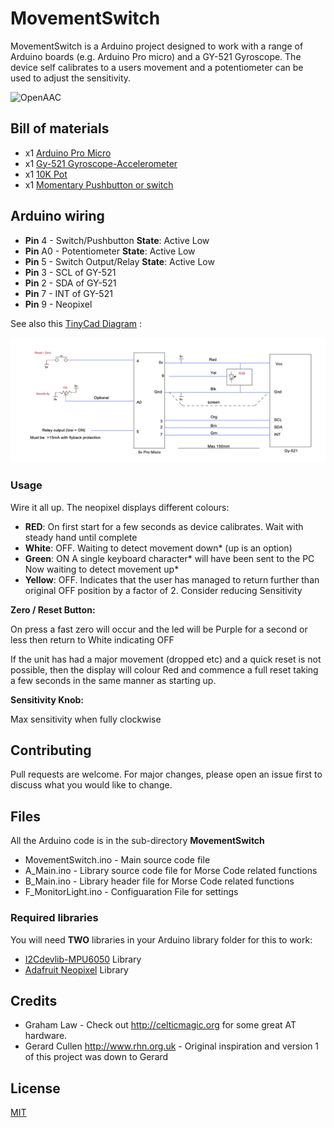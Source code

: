 # MovementSwitch

MovementSwitch is a Arduino project designed to work with a range of Arduino boards (e.g. Arduino Pro micro) and a GY-521 Gyroscope. The device self calibrates to a users movement and a potentiometer can be used to adjust the sensitivity. 

![OpenAAC](https://img.shields.io/badge/OpenAAC-%F0%9F%92%AC-red?style=flat&link=https://www.openaac.org)

## Bill of materials

* x1 [Arduino Pro Micro](https://store.arduino.cc/arduino-micro)
* x1 [Gy-521 Gyroscope-Accelerometer](https://www.amazon.co.uk/WayinTop-MPU-6050-Gyroscope-Accelerometer-Converter/dp/B07P5YXBXV/)
* x1 [10K Pot](https://shop.pimoroni.com/products/pt10lv-horizontal-trimmer-multiple-values)
* x1 [Momentary Pushbutton or switch](https://shop.pimoroni.com/products/momentary-pushbutton-switch-12mm-square)


## Arduino wiring

* **Pin** 4 - Switch/Pushbutton **State**: Active Low 
* **Pin** A0 - Potentiometer	**State**: Active Low 
* **Pin** 5 - Switch Output/Relay	**State**: Active Low 
* **Pin** 3 -  SCL of GY-521
* **Pin** 2 -  SDA of GY-521
* **Pin** 7 -  INT of GY-521
* **Pin** 9 -  Neopixel

See also this [TinyCad Diagram](https://github.com/AceCentre/MovementSwitch/blob/master/MovementSwitchSCM.dsn) :

<img src="https://raw.githubusercontent.com/AceCentre/MovementSwitch/master/MovementSwitchSCM.png" width="600">


### Usage

Wire it all up. The neopixel displays different colours:


* **RED**: On first start for a few seconds as device calibrates. Wait with steady hand until complete
* **White**: OFF. Waiting to detect movement down* (up is an option)
* **Green**: ON A single keyboard character* will have been sent to the PC Now waiting to detect movement up*
* **Yellow**: OFF. Indicates that the user has managed to return further than original OFF position by a factor of 2. Consider reducing Sensitivity


**Zero / Reset Button:**

On press a fast zero will occur and the led will be Purple for a second or less then return to White indicating OFF

If the unit has had a major movement (dropped etc) and a quick reset is not possible, then the display will colour Red and commence a full reset taking a few seconds in the same manner as starting up.

**Sensitivity Knob:**

Max sensitivity when fully clockwise


## Contributing
Pull requests are welcome. For major changes, please open an issue first to discuss what you would like to change.


## Files

All the Arduino code is in the sub-directory **MovementSwitch**

* MovementSwitch.ino - Main source code file
* A_Main.ino - Library source code file for Morse Code related functions
* B_Main.ino - Library header file for Morse Code related functions
* F_MonitorLight.ino - Configuaration File for settings


### Required libraries 

You will need **TWO** libraries in your Arduino library folder for this to work:

* [I2Cdevlib-MPU6050](https://github.com/jrowberg/i2cdevlib/tree/master/Arduino/MPU6050) Library 
* [Adafruit Neopixel](https://github.com/adafruit/Adafruit_NeoPixel) Library
 


## Credits

* Graham Law - Check out <http://celticmagic.org> for some great AT hardware. 
* Gerard Cullen <http://www.rhn.org.uk> - Original inspiration and version 1 of this project was down to Gerard

## License
[MIT](https://choosealicense.com/licenses/mit/)